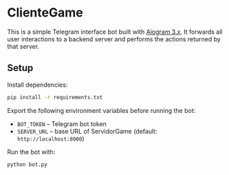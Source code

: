 # ClienteGame

This is a simple Telegram interface bot built with [Aiogram 3.x](https://docs.aiogram.dev/).
It forwards all user interactions to a backend server and performs the actions
returned by that server.

## Setup

Install dependencies:

```bash
pip install -r requirements.txt
```

Export the following environment variables before running the bot:

- `BOT_TOKEN` – Telegram bot token
- `SERVER_URL` – base URL of ServidorGame (default: `http://localhost:8000`)

Run the bot with:

```bash
python bot.py
```
